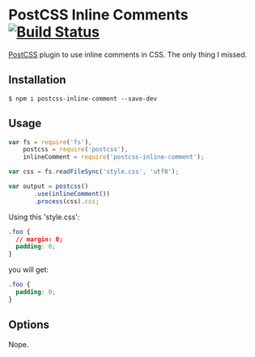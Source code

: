 # PostCSS Inline Comments [![Build Status](https://travis-ci.org/moczolaszlo/postcss-inline-comment.svg)](https://travis-ci.org/moczolaszlo/postcss-inline-comment)

[PostCSS](https://github.com/postcss/postcss) plugin to use inline comments in CSS. The only thing I missed.

## Installation

```
$ npm i postcss-inline-comment --save-dev
```
## Usage

```js
var fs = require('fs'),
    postcss = require('postcss'),
    inlineComment = require('postcss-inline-comment');

var css = fs.readFileSync('style.css', 'utf8');

var output = postcss()
	   .use(inlineComment())
	   .process(css).css;
```

Using this 'style.css':

```css
.foo {
  // margin: 0;
  padding: 0;
}
```

you will get:

```css
.foo {
  padding: 0;
}
```

## Options
Nope.
